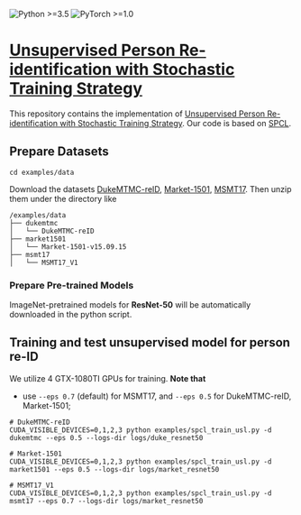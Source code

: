 ![Python >=3.5](https://img.shields.io/badge/Python->=3.5-blue.svg)
![PyTorch >=1.0](https://img.shields.io/badge/PyTorch->=1.0-yellow.svg)

# [Unsupervised Person Re-identification with Stochastic Training Strategy](https://arxiv.org/pdf/2108.06938.pdf)
This repository contains the implementation of [Unsupervised Person Re-identification with Stochastic Training Strategy](https://arxiv.org/pdf/2108.06938.pdf). Our code is based on [SPCL](https://github.com/yxgeee/SpCL).
 
## Prepare Datasets

```shell
cd examples/data
```
Download the datasets [DukeMTMC-reID](https://arxiv.org/abs/1609.01775), [Market-1501](https://drive.google.com/file/d/0B8-rUzbwVRk0c054eEozWG9COHM/view), [MSMT17](https://arxiv.org/abs/1711.08565).
Then unzip them under the directory like
```
/examples/data
├── dukemtmc
│   └── DukeMTMC-reID
├── market1501
│   └── Market-1501-v15.09.15
├── msmt17
│   └── MSMT17_V1
```
### Prepare Pre-trained Models
ImageNet-pretrained models for **ResNet-50** will be automatically downloaded in the python script.

## Training and test unsupervised model for person re-ID
We utilize 4 GTX-1080TI GPUs for training. **Note that**

+ use `--eps 0.7` (default) for MSMT17, and `--eps 0.5` for DukeMTMC-reID, Market-1501;

```shell
# DukeMTMC-reID
CUDA_VISIBLE_DEVICES=0,1,2,3 python examples/spcl_train_usl.py -d dukemtmc --eps 0.5 --logs-dir logs/duke_resnet50

# Market-1501
CUDA_VISIBLE_DEVICES=0,1,2,3 python examples/spcl_train_usl.py -d market1501 --eps 0.5 --logs-dir logs/market_resnet50

# MSMT17_V1
CUDA_VISIBLE_DEVICES=0,1,2,3 python examples/spcl_train_usl.py -d msmt17 --eps 0.7 --logs-dir logs/market_resnet50
```
